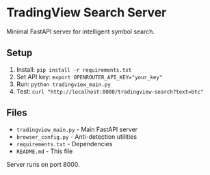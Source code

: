 # TradingView Search Server

Minimal FastAPI server for intelligent symbol search.

## Setup

1. Install: `pip install -r requirements.txt`
2. Set API key: `export OPENROUTER_API_KEY="your_key"`
3. Run: `python tradingview_main.py`
4. Test: `curl "http://localhost:8000/tradingview-search?text=btc"`

## Files

- `tradingview_main.py` - Main FastAPI server
- `browser_config.py` - Anti-detection utilities
- `requirements.txt` - Dependencies
- `README.md` - This file

Server runs on port 8000.

